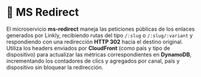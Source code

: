 # 🐍 MS Redirect

El microservicio **ms-redirect** maneja las peticiones públicas de los enlaces generados por Linkly,
recibiendo rutas del tipo `/:slug` o `/:slug/:variant` y respondiendo con una redirección **HTTP 302** hacia
el destino original. Utiliza los headers enviados por **CloudFront** (como país y tipo de dispositivo) para
actualizar las métricas correspondientes en **DynamoDB**, incrementando los contadores de clics y agregados
por canal, país y dispositivo sin bloquear la redirección.


